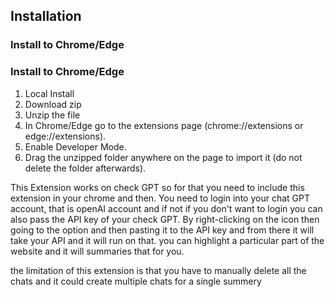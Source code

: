 ## Installation

### Install to Chrome/Edge



### Install to Chrome/Edge
1. Local Install
2. Download zip 
3. Unzip the file
4. In Chrome/Edge go to the extensions page (chrome://extensions or edge://extensions).
5. Enable Developer Mode.
6. Drag the unzipped folder anywhere on the page to import it (do not delete the folder afterwards).


This Extension works on check GPT so for that you need to include this extension in your chrome and then. You need to login into your chat GPT account, that is openAI account and if not if you don't want to login you can also pass the API key of your check GPT.
By right-clicking on the icon then going to the option and then pasting it to the API key and from there it will take your API and it will run on that.
you can highlight a particular part of the website and it will summaries that for you. 

the limitation of this extension is that you have to manually delete all the chats and it could create multiple chats for a single summery 
